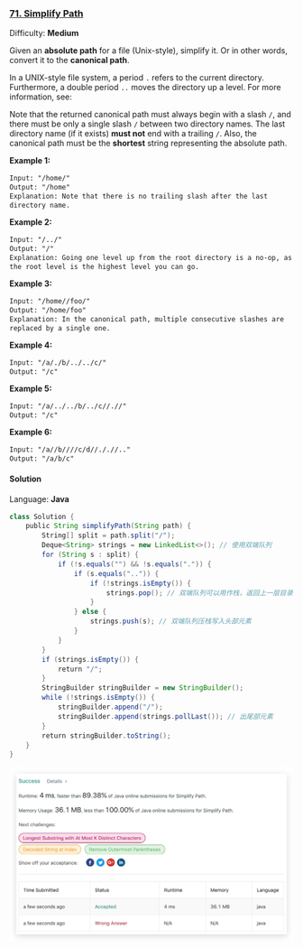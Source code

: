 ### [71\. Simplify Path](https://leetcode.com/problems/simplify-path/)

Difficulty: **Medium**


Given an **absolute path** for a file (Unix-style), simplify it. Or in other words, convert it to the **canonical path**.

In a UNIX-style file system, a period `.` refers to the current directory. Furthermore, a double period `..` moves the directory up a level. For more information, see: 

Note that the returned canonical path must always begin with a slash `/`, and there must be only a single slash `/` between two directory names. The last directory name (if it exists) **must not** end with a trailing `/`. Also, the canonical path must be the **shortest** string representing the absolute path.

**Example 1:**

```
Input: "/home/"
Output: "/home"
Explanation: Note that there is no trailing slash after the last directory name.
```

**Example 2:**

```
Input: "/../"
Output: "/"
Explanation: Going one level up from the root directory is a no-op, as the root level is the highest level you can go.
```

**Example 3:**

```
Input: "/home//foo/"
Output: "/home/foo"
Explanation: In the canonical path, multiple consecutive slashes are replaced by a single one.
```

**Example 4:**

```
Input: "/a/./b/../../c/"
Output: "/c"
```

**Example 5:**

```
Input: "/a/../../b/../c//.//"
Output: "/c"
```

**Example 6:**

```
Input: "/a//b////c/d//././/.."
Output: "/a/b/c"
```


#### Solution

Language: **Java**

```java
class Solution {
    public String simplifyPath(String path) {
        String[] split = path.split("/");
        Deque<String> strings = new LinkedList<>(); // 使用双端队列
        for (String s : split) {
            if (!s.equals("") && !s.equals(".")) {
                if (s.equals("..")) {
                    if (!strings.isEmpty()) {
                        strings.pop(); // 双端队列可以用作栈，返回上一层目录
                    }
                } else {
                    strings.push(s); // 双端队列压栈写入头部元素
                }
            }
        }
        if (strings.isEmpty()) {
            return "/";
        }
        StringBuilder stringBuilder = new StringBuilder();
        while (!strings.isEmpty()) {
            stringBuilder.append("/");
            stringBuilder.append(strings.pollLast()); // 出尾部元素
        }
        return stringBuilder.toString();
    }
}
```
![](https://raw.githubusercontent.com/PicGoBed/PicBed/master/20190721232339.png)